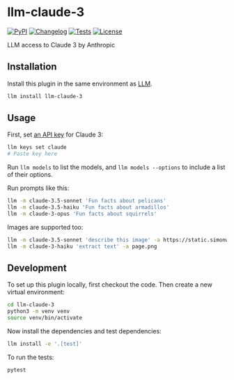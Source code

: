 # llm-claude-3

[![PyPI](https://img.shields.io/pypi/v/llm-claude-3.svg)](https://pypi.org/project/llm-claude-3/)
[![Changelog](https://img.shields.io/github/v/release/simonw/llm-claude-3?include_prereleases&label=changelog)](https://github.com/simonw/llm-claude-3/releases)
[![Tests](https://github.com/simonw/llm-claude-3/actions/workflows/test.yml/badge.svg)](https://github.com/simonw/llm-claude-3/actions/workflows/test.yml)
[![License](https://img.shields.io/badge/license-Apache%202.0-blue.svg)](https://github.com/simonw/llm-claude-3/blob/main/LICENSE)

LLM access to Claude 3 by Anthropic

## Installation

Install this plugin in the same environment as [LLM](https://llm.datasette.io/).
```bash
llm install llm-claude-3
```

## Usage

First, set [an API key](https://console.anthropic.com/settings/keys) for Claude 3:
```bash
llm keys set claude
# Paste key here
```

Run `llm models` to list the models, and `llm models --options` to include a list of their options.

Run prompts like this:
```bash
llm -m claude-3.5-sonnet 'Fun facts about pelicans'
llm -m claude-3.5-haiku 'Fun facts about armadillos'
llm -m claude-3-opus 'Fun facts about squirrels'
```
Images are supported too:
```bash
llm -m claude-3.5-sonnet 'describe this image' -a https://static.simonwillison.net/static/2024/pelicans.jpg
llm -m claude-3-haiku 'extract text' -a page.png
```

## Development

To set up this plugin locally, first checkout the code. Then create a new virtual environment:
```bash
cd llm-claude-3
python3 -m venv venv
source venv/bin/activate
```
Now install the dependencies and test dependencies:
```bash
llm install -e '.[test]'
```
To run the tests:
```bash
pytest
```
